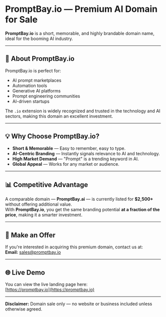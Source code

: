 # PromptBay.io — Premium AI Domain for Sale

**PromptBay.io** is a short, memorable, and highly brandable domain name, ideal for the booming AI industry.

---

## 🚀 About PromptBay.io
PromptBay.io is perfect for:
- AI prompt marketplaces
- Automation tools
- Generative AI platforms
- Prompt engineering communities
- AI-driven startups

The `.io` extension is widely recognized and trusted in the technology and AI sectors, making this domain an excellent investment.

---

## 💡 Why Choose PromptBay.io?
- **Short & Memorable** — Easy to remember, easy to type.
- **AI-Centric Branding** — Instantly signals relevance to AI and technology.
- **High Market Demand** — "Prompt" is a trending keyword in AI.
- **Global Appeal** — Works for any market or audience.

---

## 📊 Competitive Advantage
A comparable domain — **PromptBay.ai** — is currently listed for **$2,500+** without offering additional value.  
With **PromptBay.io**, you get the same branding potential **at a fraction of the price**, making it a smarter investment.

---

## 📩 Make an Offer
If you're interested in acquiring this premium domain, contact us at:  
**Email:** [sales@promptbay.io](mailto:sales@promptbay.io?subject=Inquiry%20about%20PromptBay.io)

---

## 🌐 Live Demo
You can view the live landing page here:  
[https://promptbay.io](https://promptbay.io)

---

**Disclaimer:** Domain sale only — no website or business included unless otherwise agreed.
